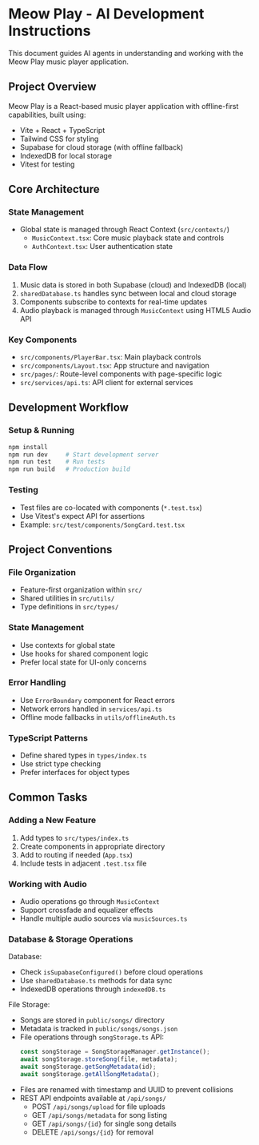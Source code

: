 # Meow Play - AI Development Instructions

This document guides AI agents in understanding and working with the Meow Play music player application.

## Project Overview

Meow Play is a React-based music player application with offline-first capabilities, built using:
- Vite + React + TypeScript
- Tailwind CSS for styling
- Supabase for cloud storage (with offline fallback)
- IndexedDB for local storage
- Vitest for testing

## Core Architecture

### State Management
- Global state is managed through React Context (`src/contexts/`)
  - `MusicContext.tsx`: Core music playback state and controls
  - `AuthContext.tsx`: User authentication state

### Data Flow
1. Music data is stored in both Supabase (cloud) and IndexedDB (local)
2. `sharedDatabase.ts` handles sync between local and cloud storage
3. Components subscribe to contexts for real-time updates
4. Audio playback is managed through `MusicContext` using HTML5 Audio API

### Key Components
- `src/components/PlayerBar.tsx`: Main playback controls
- `src/components/Layout.tsx`: App structure and navigation
- `src/pages/`: Route-level components with page-specific logic
- `src/services/api.ts`: API client for external services

## Development Workflow

### Setup & Running
```bash
npm install
npm run dev     # Start development server
npm run test    # Run tests
npm run build   # Production build
```

### Testing
- Test files are co-located with components (`*.test.tsx`)
- Use Vitest's expect API for assertions
- Example: `src/test/components/SongCard.test.tsx`

## Project Conventions

### File Organization
- Feature-first organization within `src/`
- Shared utilities in `src/utils/`
- Type definitions in `src/types/`

### State Management
- Use contexts for global state
- Use hooks for shared component logic
- Prefer local state for UI-only concerns

### Error Handling
- Use `ErrorBoundary` component for React errors
- Network errors handled in `services/api.ts`
- Offline mode fallbacks in `utils/offlineAuth.ts`

### TypeScript Patterns
- Define shared types in `types/index.ts`
- Use strict type checking
- Prefer interfaces for object types

## Common Tasks

### Adding a New Feature
1. Add types to `src/types/index.ts`
2. Create components in appropriate directory
3. Add to routing if needed (`App.tsx`)
4. Include tests in adjacent `.test.tsx` file

### Working with Audio
- Audio operations go through `MusicContext`
- Support crossfade and equalizer effects
- Handle multiple audio sources via `musicSources.ts`

### Database & Storage Operations

Database:
- Check `isSupabaseConfigured()` before cloud operations
- Use `sharedDatabase.ts` methods for data sync
- IndexedDB operations through `indexedDB.ts`

File Storage:
- Songs are stored in `public/songs/` directory
- Metadata is tracked in `public/songs/songs.json`
- File operations through `songStorage.ts` API:
  ```typescript
  const songStorage = SongStorageManager.getInstance();
  await songStorage.storeSong(file, metadata);
  await songStorage.getSongMetadata(id);
  await songStorage.getAllSongMetadata();
  ```
- Files are renamed with timestamp and UUID to prevent collisions
- REST API endpoints available at `/api/songs/`
  - POST `/api/songs/upload` for file uploads
  - GET `/api/songs/metadata` for song listing
  - GET `/api/songs/{id}` for single song details
  - DELETE `/api/songs/{id}` for removal
